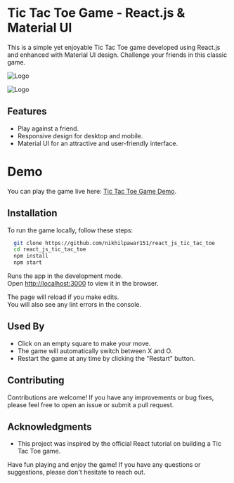 
# Tic Tac Toe Game - React.js & Material UI

This is a simple yet enjoyable Tic Tac Toe game developed using React.js and enhanced with Material UI design. Challenge your friends in this classic game.

![Logo](https://nikhilpawar.co.in/gitHub/screenshots/ticTacToe/TicTacToeStart.png)

![Logo](https://nikhilpawar.co.in/gitHub/screenshots/ticTacToe/TicTacToeResult.png)

## Features

- Play against a friend.
- Responsive design for desktop and mobile.
- Material UI for an attractive and user-friendly interface.

# Demo

You can play the game live here: [Tic Tac Toe Game Demo](https://nikhilpawar.co.in/portfolio/ticTacToe/).

## Installation

To run the game locally, follow these steps:

```bash
  git clone https://github.com/nikhilpawar151/react_js_tic_tac_toe
  cd react_js_tic_tac_toe
  npm install
  npm start
```

Runs the app in the development mode.\
Open [http://localhost:3000](http://localhost:3000) to view it in the browser.

The page will reload if you make edits.\
You will also see any lint errors in the console.

## Used By

- Click on an empty square to make your move.
- The game will automatically switch between X and O.
- Restart the game at any time by clicking the "Restart" button.

## Contributing

Contributions are welcome! If you have any improvements or bug fixes, please feel free to open an issue or submit a pull request.

## Acknowledgments

- This project was inspired by the official React tutorial on building a Tic Tac Toe game.

Have fun playing and enjoy the game! If you have any questions or suggestions, please don't hesitate to reach out.